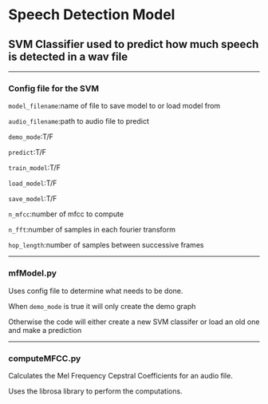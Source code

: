 # Speech Detection Model
## SVM Classifier used to predict how much speech is detected in a wav file

- - -

### Config file for the SVM

`model_filename`:name of file to save model to or load model from

`audio_filename`:path to audio file to predict

`demo_mode`:T/F

`predict`:T/F

`train_model`:T/F

`load_model`:T/F

`save_model`:T/F

`n_mfcc`:number of mfcc to compute

`n_fft`:number of samples in each fourier transform

`hop_length`:number of samples between successive frames

- - - 

### mfModel.py

Uses config file to determine what needs to be done.

When `demo_mode` is true it will only create the demo graph

Otherwise the code will either create a new SVM classifer or load an old one and make a prediction

- - -

### computeMFCC.py

Calculates the Mel Frequency Cepstral Coefficients for an audio file. 

Uses the librosa library to perform the computations.